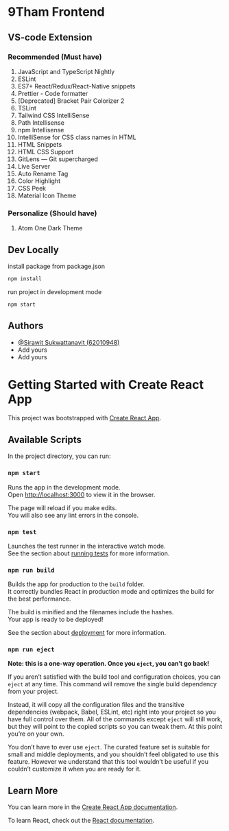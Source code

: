 # 9Tham Frontend

## VS-code Extension
### Recommended (Must have)
1. JavaScript and TypeScript Nightly
2. ESLint
3. ES7+ React/Redux/React-Native snippets
4. Prettier - Code formatter
5. [Deprecated] Bracket Pair Colorizer 2
6. TSLint
6. Tailwind CSS IntelliSense
7. Path Intellisense
8. npm Intellisense
9. IntelliSense for CSS class names in HTML
10. HTML Snippets
11. HTML CSS Support
12. GitLens — Git supercharged
13. Live Server
14. Auto Rename Tag
15. Color Highlight
16. CSS Peek
17. Material Icon Theme

### Personalize (Should have)
1. Atom One Dark Theme

## Dev Locally
install package from package.json
```bash
npm install
```
run project in development mode
```bash
npm start
```

## Authors
- [@Sirawit Sukwattanavit (62010948)](https://github.com/sirawit-suk)
- Add yours
- Add yours

# Getting Started with Create React App

This project was bootstrapped with [Create React App](https://github.com/facebook/create-react-app).

## Available Scripts

In the project directory, you can run:

### `npm start`

Runs the app in the development mode.\
Open [http://localhost:3000](http://localhost:3000) to view it in the browser.

The page will reload if you make edits.\
You will also see any lint errors in the console.

### `npm test`

Launches the test runner in the interactive watch mode.\
See the section about [running tests](https://facebook.github.io/create-react-app/docs/running-tests) for more information.

### `npm run build`

Builds the app for production to the `build` folder.\
It correctly bundles React in production mode and optimizes the build for the best performance.

The build is minified and the filenames include the hashes.\
Your app is ready to be deployed!

See the section about [deployment](https://facebook.github.io/create-react-app/docs/deployment) for more information.

### `npm run eject`

**Note: this is a one-way operation. Once you `eject`, you can’t go back!**

If you aren’t satisfied with the build tool and configuration choices, you can `eject` at any time. This command will remove the single build dependency from your project.

Instead, it will copy all the configuration files and the transitive dependencies (webpack, Babel, ESLint, etc) right into your project so you have full control over them. All of the commands except `eject` will still work, but they will point to the copied scripts so you can tweak them. At this point you’re on your own.

You don’t have to ever use `eject`. The curated feature set is suitable for small and middle deployments, and you shouldn’t feel obligated to use this feature. However we understand that this tool wouldn’t be useful if you couldn’t customize it when you are ready for it.

## Learn More

You can learn more in the [Create React App documentation](https://facebook.github.io/create-react-app/docs/getting-started).

To learn React, check out the [React documentation](https://reactjs.org/).
